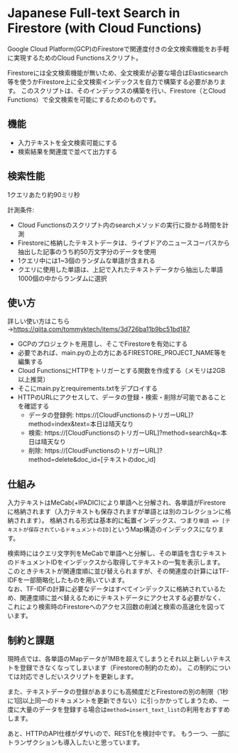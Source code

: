 # Japanese Full-text Search in Firestore (with Cloud Functions)
Google Cloud Platform(GCP)のFirestoreで関連度付きの全文検索機能をお手軽に実現するためのCloud Functionsスクリプト。

Firestoreには全文検索機能が無いため、全文検索が必要な場合はElasticsearch等を使うかFirestore上に全文検索インデックスを自力で構築する必要があります。
このスクリプトは、そのインデックスの構築を行い、Firestore（とCloud Functions）で全文検索を可能にするためのものです。  

## 機能
* 入力テキストを全文検索可能にする
* 検索結果を関連度で並べて出力する

## 検索性能
1クエリあたり約90ミリ秒  
  
計測条件:  
* Cloud Functionsのスクリプト内のsearchメソッドの実行に掛かる時間を計測
* Firestoreに格納したテキストデータは、ライブドアのニュースコーパスから抽出した記事のうち約50万文字分のデータを使用
* 1クエリ中には1~3個のランダムな単語が含まれる
* クエリに使用した単語は、上記で入れたテキストデータから抽出した単語1000個の中からランダムに選択

## 使い方
詳しい使い方はこちら→https://qiita.com/tommyktech/items/3d726ba11b9bc51bd187

* GCPのプロジェクトを用意し、そこでFirestoreを有効にする
* 必要であれば、main.pyの上の方にあるFIRESTORE_PROJECT_NAME等を編集する
* Cloud FunctionsにHTTPをトリガーとする関数を作成する（メモリは2GB以上推奨）
* そこにmain.pyとrequirements.txtをデプロイする
* HTTPのURLにアクセスして、データの登録・検索・削除が可能であることを確認する
  * データの登録例: https://[CloudFunctionsのトリガーURL]?method=index&text=本日は晴天なり
  * 検索: https://[CloudFunctionsのトリガーURL]?method=search&q=本日は晴天なり
  * 削除: https://[CloudFunctionsのトリガーURL]?method=delete&doc_id=[テキストのdoc_id]


## 仕組み
入力テキストはMeCab(+IPADIC)により単語へと分解され、各単語がFirestoreに格納されます（入力テキストも保存されますが単語とは別のコレクションに格納されます）。
格納される形式は基本的に転置インデックス、つまり`単語 => [テキストが保存されているドキュメントのID]`というMap構造のインデックスになります。  
  
検索時にはクエリ文字列をMeCabで単語へと分解し、その単語を含むテキストのドキュメントIDをインデックスから取得してテキストの一覧を表示します。
このときテキストが関連度順に並び替えられますが、その関連度の計算にはTF-IDFを一部簡略化したものを用いています。  
なお、TF-IDFの計算に必要なデータはすべてインデックスに格納されているため、関連度順に並べ替えるためにテキストデータにアクセスする必要がなく、
これにより検索時のFirestoreへのアクセス回数の削減と検索の高速化を図っています。

## 制約と課題
現時点では、各単語のMapデータが1MBを超えてしまうとそれ以上新しいテキストを登録できなくなってしまいます（Firestoreの制約のため）。
この制約については対応できしだいスクリプトを更新します。  

また、テキストデータの登録があまりにも高頻度だとFirestoreの別の制限（1秒に1回以上同一のドキュメントを更新できない）に引っかかってしまうため、
一度に大量のデータを登録する場合は`method=insert_text_list`の利用をおすすめします。

あと、HTTPのAPI仕様がダサいので、REST化を検討中です。
もう一つ、一部にトランザクションも導入したいと思っています。
